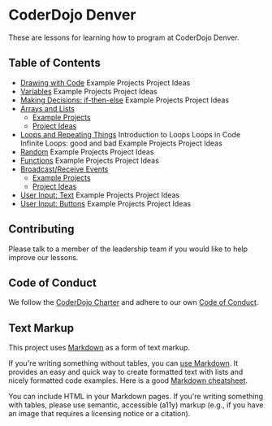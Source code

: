 # CoderDojo Denver

These are lessons for learning how to program at CoderDojo Denver.

## Table of Contents

- [Drawing with Code](lessons/drawing.md)
	Example Projects
	Project Ideas
- [Variables](lessons/variables.md)
	Example Projects
	Project Ideas
- [Making Decisions: if-then-else](lessons/making-decisions.md)
	Example Projects
	Project Ideas
- [Arrays and Lists](lessons/arrays.md)
	- [Example Projects](lessons/arrays.md#example-projects)
	- [Project Ideas](lessons/arrays.md#project-ideas)
- [Loops and Repeating Things](lessons/loops.md)
	Introduction to Loops
	Loops in Code
	Infinite Loops: good and bad
	Example Projects
	Project Ideas
- [Random](lessons/random.md)
	Example Projects
	Project Ideas
- [Functions](lessons/functions.md)
	Example Projects
	Project Ideas
- [Broadcast/Receive Events](lessons/broadcast.md)
	- [Example Projects](lessons/broadcast.md#example-projects)
	- [Project Ideas](lessons/broadcast.md#project-ideas)
- [User Input: Text](lessons/input-text.md)
	Example Projects
	Project Ideas
- [User Input: Buttons](lessons/input-button.md)
	Example Projects
	Project Ideas

## Contributing

Please talk to a member of the leadership team if you would like to help improve our lessons.

## Code of Conduct

We follow the [CoderDojo Charter](https://coderdojo.com/en/charter) and adhere to our own [Code of Conduct](code-of-conduct.md).

## Text Markup

This project uses [Markdown](https://daringfireball.net/projects/markdown/) as a form of text markup.

If you're writing something without tables, you can [use Markdown](https://github.com/lifeparticle/Markdown-Cheatsheet). It provides an easy and quick way to create formatted text with lists and nicely formatted code examples. Here is a good [Markdown cheatsheet](https://github.com/adam-p/markdown-here/wiki/Markdown-Cheatsheet).

You can include HTML in your Markdown pages. If you're writing something with tables, please use semantic, accessible (a11y) markup (e.g., if you have an image that requires a licensing notice or a citation).

